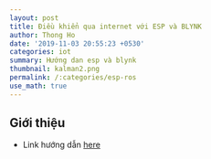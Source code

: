 ```yaml
---
layout: post
title: Điều khiển qua internet với ESP và BLYNK
author: Thong Ho
date: '2019-11-03 20:55:23 +0530'
categories: iot
summary: Hướng dan esp và blynk
thumbnail: kalman2.png
permalink: /:categories/esp-ros
use_math: true
---
```



## Giới thiệu
- Link hướng dẫn [here](https://hocarm.org/dieu-khien-va-giam-sat-qua-dien-thoai-voi-esp8266-va-blynk/)
